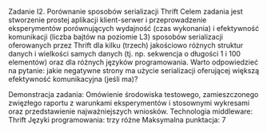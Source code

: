Zadanie I2. Porównanie sposobów serializacji Thrift
Celem zadania jest stworzenie prostej aplikacji klient-serwer i przeprowadzenie eksperymentów porównujących wydajność (czas wykonania) i efektywność komunikacji (liczba bajtów na poziomie L3) sposobów serializacji oferowanych przez Thrift dla kilku (trzech) jakościowo różnych struktur danych i wielkości samych danych (tj. np. sekwencja o długości 1 i 100 elementów) oraz dla różnych języków programowania. Warto odpowiedzieć na pytanie: jakie negatywne strony ma użycie serializacji oferującej większą efektywność komunikacyjna (jeśli ma)?

Demonstracja zadania: Omówienie środowiska testowego, zamieszczonego zwięzłego raportu z warunkami eksperymentów i stosownymi wykresami oraz przedstawienie najważniejszych wniosków.
Technologia middleware: Thrift
Języki programowania: trzy różne
Maksymalna punktacja: 7